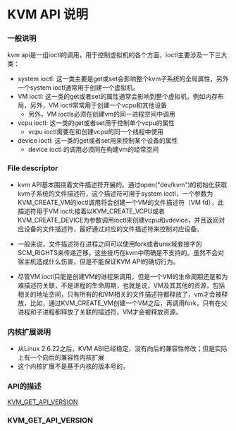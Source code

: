 # KVM API 说明

### 一般说明
kvm api是一组ioctl的调用，用于控制虚拟机的各个方面，ioctl主要涉及一下三大类：

- system ioctl: 这一类主要是get或set会影响整个kvm子系统的全局属性，另外一个system ioctl通常用于创建一个虚拟机。
- VM ioctl: 这一类的get或者set的属性通常会影响到整个虚拟机，例如内存布局，另外，VM ioctl常常用于创建一个vcpu和其他设备
  - 另外，VM ioctls必须在创建vm的同一进程空间中调用
- vcpu ioctl: 这一类的get或者set用于控制单个vcpu的属性
  - vcpu ioctl需要在和创建vcpu的同一个线程中使用
- device ioctl: 这一类的get或者set用来控制某个设备的属性
  - device ioctl 的调用必须同在构建vm的经常空间
  
### File descriptor
  
  - kvm API基本围绕着文件描述符开展的。通过open("dev/kvm")的初始化获取kvm子系统的文件描述符，这个描述符可用于system ioctl，一个参数为KVM_CREATE_VM的ioctl调用将会创建一个VM的文件描述符（VM fd），此描述符用于VM ioctl;接着以KVM_CREATE_VCPU或者KVM_CREATE_DEVICE为参数调用ioctl来创建vcpu和vdevice，并且返回对应设备的文件描述符，最好通过对应的文件描述符来控制对应设备。
  
  - 一般来说，文件描述符在进程之间可以使用fork或者unix域套接字的SCM_RIGHTS来传递迁移。这些技巧在kvm中明确是不支持的。虽然不会对宿主机造成什么伤害，但是不能保证KVM API的确切行为。
  - 尽管VM ioctl只能是创建VM的进程来调用，但是一个VM的生命周期还是和为难描述符关联，不是进程的生命周期，也就是说，VM及其其他的资源，包括相关的地址空间，只有所有的和VM相关的文件描述符都释放了，vm才会被释放，比如，通过KVM_CREATE_VM创建一个VM之后，再调用fork，只有在父进程和子进程都释放了关联的描述符，VM才会被释放资源。
  
  
### 内核扩展说明
- 从Linux 2.6.22之后，KVM ABI已经稳定，没有向后的兼容性修改；但是实际上有一个向后的兼容性内核扩展
- 这个内核扩展不是基于内核的版本号的，

### API的描述

[KVM_GET_API_VERSION](###KVM_GET_API_VERSION)
    
    
### KVM_GET_API_VERSION
